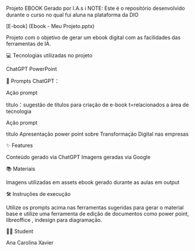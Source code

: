 Projeto EBOOK Gerado por I.A.s
ℹ️ NOTE: Este é o repositório desenvolvido durante o curso no qual fui aluna na plataforma da DIO

[E-book] (Ebook - Meu Projeto.pptx)

Projeto com o objetivo de gerar um ebook digital com as facilidades das ferramentas de IA. 

💻 Tecnologias utilizadas no projeto

ChatGPT
PowerPoint

🧠 Prompts
ChatGPT：

Ação	prompt

título：sugestão de títulos para criação de e-book t=relacionados a área de tecnologia

Ação	prompt

título	Apresentação power point sobre Transformação Digital nas empresas


✨ Features

Conteúdo gerado via ChatGPT
Imagens geradas via Google

📚 Materiais

Imagens utilizadas em assets
ebook gerado durante as aulas em output

🛠️ Instruções de execução

Utilize os prompts acima nas ferramentas sugeridas para gerar o material base e utilize uma ferramenta de edição de documentos como power point, libreoffice , indesign para diagramação.

👨‍💻 Student


   Ana Carolina Xavier
  
    



